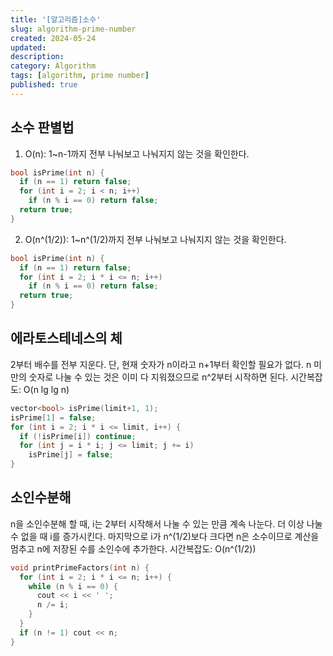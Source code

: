 ```yaml
---
title: '[알고리즘]소수'
slug: algorithm-prime-number
created: 2024-05-24
updated:
description:
category: Algorithm
tags: [algorithm, prime number]
published: true
---
```


## 소수 판별법

1. O(n): 1~n-1까지 전부 나눠보고 나눠지지 않는 것을 확인한다.

```cpp
bool isPrime(int n) {
  if (n == 1) return false;
  for (int i = 2; i < n; i++)
    if (n % i == 0) return false;
  return true;
}
```

2. O(n^(1/2)): 1~n^(1/2)까지 전부 나눠보고 나눠지지 않는 것을 확인한다.

```cpp
bool isPrime(int n) {
  if (n == 1) return false;
  for (int i = 2; i * i <= n; i++)
    if (n % i == 0) return false;
  return true;
}
```

## 에라토스테네스의 체

2부터 배수를 전부 지운다.
단, 현재 숫자가 n이라고 n+1부터 확인할 필요가 없다.
n 미만의 숫자로 나눌 수 있는 것은 이미 다 지워졌으므로 n^2부터 시작하면 된다.
시간복잡도: O(n lg lg n)

```cpp
vector<bool> isPrime(limit+1, 1);
isPrime[1] = false;
for (int i = 2; i * i <= limit, i++) {
  if (!isPrime[i]) continue;
  for (int j = i * i; j <= limit; j += i)
    isPrime[j] = false;
}
```

## 소인수분해

n을 소인수분해 할 때, i는 2부터 시작해서 나눌 수 있는 만큼 계속 나눈다.
더 이상 나눌 수 없을 때 i를 증가시킨다.
마지막으로 i가 n^(1/2)보다 크다면 n은 소수이므로 계산을 멈추고 n에 저장된 수를 소인수에 추가한다.
시간복잡도: O(n^(1/2))

```cpp
void printPrimeFactors(int n) {
  for (int i = 2; i * i <= n; i++) {
    while (n % i == 0) {
      cout << i << ' ';
      n /= i;
    }
  }
  if (n != 1) cout << n;
}
```
